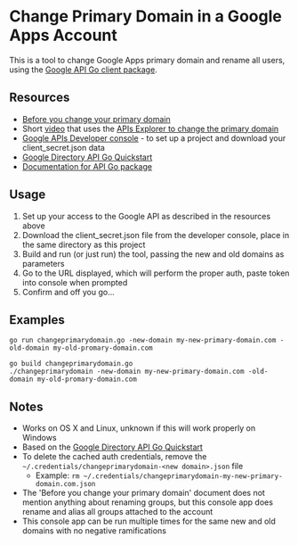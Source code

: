 # Change Primary Domain in a Google Apps Account

This is a tool to change Google Apps primary domain and rename all users, using the [Google API Go client package](https://code.googlesource.com/google-api-go-client).

## Resources

* [Before you change your primary domain](https://support.google.com/a/answer/6301932/)
* Short [video](https://www.youtube.com/watch?v=G8GdNAZE98E) that uses the [APIs Explorer to change the primary domain](https://developers.google.com/apis-explorer/#p/admin/directory_v1/)
* [Google APIs Developer console](https://console.developers.google.com/project) - to set up a project and download your client_secret.json data
* [Google Directory API Go Quickstart](https://developers.google.com/admin-sdk/directory/v1/quickstart/go)
* [Documentation for API Go package](https://godoc.org/google.golang.org/api/admin/directory/v1)

## Usage

1. Set up your access to the Google API as described in the resources above
2. Download the client_secret.json file from the developer console, place in the same directory as this project
2. Build and run (or just run) the tool, passing the new and old domains as parameters
3. Go to the URL displayed, which will perform the proper auth, paste token into console when prompted
4. Confirm and off you go...

## Examples

```
go run changeprimarydomain.go -new-domain my-new-primary-domain.com -old-domain my-old-promary-domain.com
```

```
go build changeprimarydomain.go
./changeprimarydomain -new-domain my-new-primary-domain.com -old-domain my-old-promary-domain.com
```

## Notes

* Works on OS X and Linux, unknown if this will work properly on Windows
* Based on the [Google Directory API Go Quickstart](https://developers.google.com/admin-sdk/directory/v1/quickstart/go)
* To delete the cached auth credentials, remove the `~/.credentials/changeprimarydomain-<new domain>.json` file
  * Example: `rm ~/.credentials/changeprimarydomain-my-new-primary-domain.com.json`
* The 'Before you change your primary domain' document does not mention anything about renaming groups, but this console app does rename and alias all groups attached to the account
* This console app can be run multiple times for the same new and old domains with no negative ramifications
